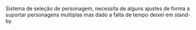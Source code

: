 Sistema de seleção de personagem, necessita de alguns ajustes de forma a suportar personagens multiplas mas dado a falta de tempo deixei em stand-by
